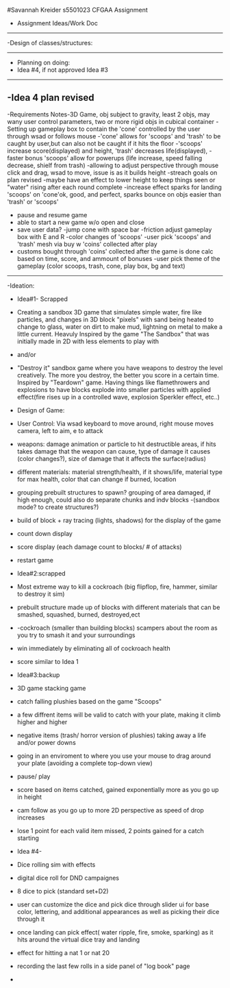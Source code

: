 #Savannah Kreider s5501023 CFGAA Assignment
- Assignment Ideas/Work Doc
- ----------------------------------------------------------------------------------------------------------------------------------------------
-Design of classes/structures:
- ---------------------------------------------------------------------------------------------------------------------------------------------
- Planning on doing:
- Idea #4, if not approved Idea #3
-----------------------------------------------------------------------------------------------------------------------------------------------
-Idea 4 plan revised
-
-Requirements Notes-3D Game, obj subject to gravity, least 2 objs, may wany user control parameters, two or more rigid objs in cubical container
-Setting up gameplay box to contain the 'cone' controlled by the user through wsad or follows mouse
-'cone' allows for 'scoops' and 'trash' to be caught by user,but can also not be caught if it hits the floor
-'scoops' increase score(displayed) and height, 'trash' decreases life(displayed),
-faster bonus 'scoops' allow for powerups (life increase, speed falling decrease, shielf from trash)
-allowing to adjust perspective through mouse click and drag, wsad to move, issue is as it builds height
-streach goals on plan revised
-maybe have an effect to lower height to keep things seen or "water" rising after each round complete
-increase effect sparks for landing 'scoops' on 'cone'ok, good, and perfect, sparks bounce on objs easier than 'trash' or 'scoops'
- pause and resume game
- able to start a new game w/o open and close 
- save user data?
-jump cone with space bar
-friction adjust gameplay box with E and R
-color changes of 'scoops'
-user pick 'scoops' and 'trash' mesh via buy w 'coins' collected after play
- customs bought through 'coins' collected after the game is done calc based on time, score, and ammount of bonuses
-user pick theme of the gameplay (color scoops, trash, cone, play box, bg and text)

- -------------------------------------------------------------------------------------------------------------------------------------------------------

  -Ideation:
- Idea#1- Scrapped
- Creating a sandbox 3D game that simulates simple water, fire like particles, and changes in 3D block "pixels" with sand being heated to change to glass, water on dirt to make mud, lightning on metal to make a little current. Heavuly Inspired by the game "The Sandbox" that was initially made in 2D with less elements to play with
- and/or
- "Destroy it" sandbox game where you have weapons to destroy the level creatively. The more you destroy, the better you score in a certain time. Inspired by "Teardown" game. Having things like flamethrowers and explosions to have blocks explode into smaller particles with applied effect(fire rises up in a controlled wave, explosion Sperkler effect, etc..)
- Design of Game:
- User Control: Via wsad keyboard to move around, right mouse moves camera, left to aim, e to attack
- weapons: damage animation or particle to hit destructible areas, if hits takes damage that the weapon can cause, type of damage it causes (color changes?), size of damage that it affects the surface(radius)
- different materials: material strength/health, if it shows/life, material type for max health, color that can change if burned, location
- grouping prebuilt structures to spawn? grouping of area damaged, if high enough, could also do separate chunks and indv blocks
-(sandbox mode? to create structures?)
- build of block + ray tracing (lights, shadows) for the display of the game
- count down display
- score display (each damage count to blocks/ # of attacks)
- restart game
  
- Idea#2:scrapped
-  Most extreme way to kill a cockroach (big flipflop, fire, hammer, similar to destroy it sim)
-  prebuilt structure made up of blocks with different materials that can be smashed, squashed, burned, destroyed,ect
-  -cockroach (smaller than building blocks) scampers about the room as you try to smash it and your surroundings
-  win immediately by eliminating all of cockroach health
-  score similar to Idea 1
  
- Idea#3:backup
- 3D game stacking game
- catch falling plushies based on the game "Scoops"
- a few diffrent items will be valid to catch with your plate, making it climb higher and higher
- negative items (trash/ horror version of plushies) taking away a life and/or power downs 
- going in an enviroment to where you use your mouse to drag around your plate (avoiding a complete top-down view)
- pause/ play
- score based on items catched, gained exponentially more as you go up in height
- cam follow as you go up to more 2D perspective as speed of drop increases
- lose 1 point for each valid item missed, 2 points gained for a catch starting
- Idea #4-
  
- Dice rolling sim with effects
- digital dice roll for DND campaignes
- 8 dice to pick (standard set+D2)
- user can customize the dice and pick dice through slider ui for base color, lettering, and additional appearances as well as picking their dice through it
- once landing can pick effect( water ripple, fire, smoke, sparking) as it hits around the virtual dice tray and landing
- effect for hitting a nat 1 or nat 20
- recording the last few rolls in a side panel of "log book" page 
-

